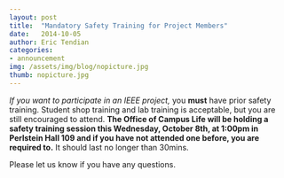 ```yaml
---
layout: post
title:  "Mandatory Safety Training for Project Members"
date:   2014-10-05
author: Eric Tendian
categories: 
- announcement
img: /assets/img/blog/nopicture.jpg
thumb: nopicture.jpg
---
```


*If you want to participate in an IEEE project,* you **must** have prior
safety training. Student shop training and lab training is acceptable,
but you are still encouraged to attend. **The Office of Campus Life will
be holding a safety training session this Wednesday, October 8th, at
1:00pm in Perlstein Hall 109 and if you have not attended one before,
you are required to.** It should last no longer than 30mins.

Please let us know if you have any questions.
